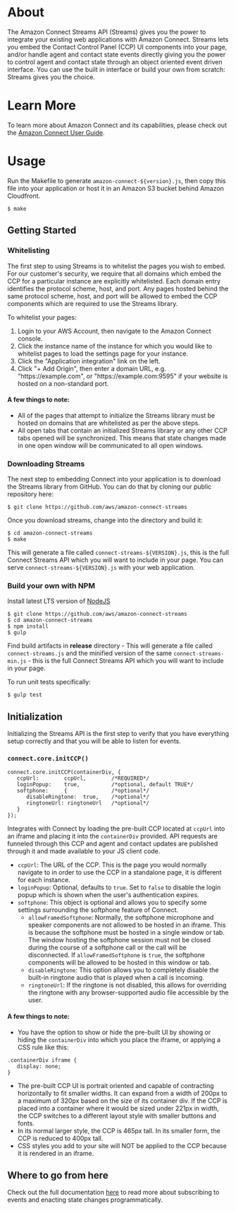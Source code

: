# About

The Amazon Connect Streams API (Streams) gives you the power to integrate your
existing web applications with Amazon Connect. Streams lets you
embed the Contact Control Panel (CCP) UI components into your page, and/or
handle agent and contact state events directly giving you the power to control
agent and contact state through an object oriented event driven interface. You
can use the built in interface or build your own from scratch: Streams gives you
the choice.

# Learn More

To learn more about Amazon Connect and its capabilities, please check out
the [Amazon Connect User Guide](https://docs.aws.amazon.com/connect/latest/userguide/).

# Usage

Run the Makefile to generate `amazon-connect-${version}.js`, then copy this file
into your application or host it in an Amazon S3 bucket behind Amazon Cloudfront.

```
$ make
```

## Getting Started

### Whitelisting

The first step to using Streams is to whitelist the pages you wish to embed.
For our customer's security, we require that all domains which embed the CCP for
a particular instance are explicitly whitelisted. Each domain entry identifies
the protocol scheme, host, and port. Any pages hosted behind the same protocol
scheme, host, and port will be allowed to embed the CCP components which are
required to use the Streams library.

To whitelist your pages:

1. Login to your AWS Account, then navigate to the Amazon Connect console.
2. Click the instance name of the instance for which you would like to whitelist
   pages to load the settings page for your instance.
3. Click the "Application integration" link on the left.
4. Click "+ Add Origin", then enter a domain URL, e.g.
   "https<nolink>://example.com", or "https<nolink>://example.com:9595" if your
   website is hosted on a non-standard port.

#### A few things to note:

- All of the pages that attempt to initialize the Streams library must be hosted
  on domains that are whitelisted as per the above steps.
- All open tabs that contain an initialized Streams library or any other CCP
  tabs opened will be synchronized. This means that state changes made in one
  open window will be communicated to all open windows.

### Downloading Streams

The next step to embedding Connect into your application is to download the
Streams library from GitHub. You can do that by cloning our public repository
here:

```
$ git clone https://github.com/aws/amazon-connect-streams
```

Once you download streams, change into the directory and build it:

```
$ cd amazon-connect-streams
$ make
```

This will generate a file called `connect-streams-${VERSION}.js`, this is the full
Connect Streams API which you will want to include in your page. You can serve
`connect-streams-${VERSION}.js` with your web application.

### Build your own with NPM

Install latest LTS version of [NodeJS](https://nodejs.org)

```
$ git clone https://github.com/aws/amazon-connect-streams
$ cd amazon-connect-streams
$ npm install
$ gulp
```

Find build artifacts in **release** directory - This will generate a file called `connect-streams.js` and the minified version of the same `connect-streams-min.js` - this is the full Connect Streams API which you will want to include in your page.

To run unit tests specifically:

```
$ gulp test
```

## Initialization

Initializing the Streams API is the first step to verify that you have
everything setup correctly and that you will be able to listen for events.

### `connect.core.initCCP()`

```
connect.core.initCCP(containerDiv, {
   ccpUrl:        ccpUrl,        /*REQUIRED*/
   loginPopup:    true,          /*optional, default TRUE*/
   softphone:     {              /*optional*/
      disableRingtone:  true,    /*optional*/
      ringtoneUrl: ringtoneUrl   /*optional*/
   }
});
```

Integrates with Connect by loading the pre-built CCP located at `ccpUrl` into an
iframe and placing it into the `containerDiv` provided. API requests are
funneled through this CCP and agent and contact updates are published through it
and made available to your JS client code.

- `ccpUrl`: The URL of the CCP. This is the page you would normally navigate to
  in order to use the CCP in a standalone page, it is different for each
  instance.
- `loginPopup`: Optional, defaults to `true`. Set to `false` to disable the login
  popup which is shown when the user's authentication expires.
- `softphone`: This object is optional and allows you to specify some settings
  surrounding the softphone feature of Connect.
  - `allowFramedSoftphone`: Normally, the softphone microphone and speaker
    components are not allowed to be hosted in an iframe. This is because the
    softphone must be hosted in a single window or tab. The window hosting
    the softphone session must not be closed during the course of a softphone
    call or the call will be disconnected. If `allowFramedSoftphone` is `true`,
    the softphone components will be allowed to be hosted in this window or tab.
  - `disableRingtone`: This option allows you to completely disable the built-in
    ringtone audio that is played when a call is incoming.
  - `ringtoneUrl`: If the ringtone is not disabled, this allows for overriding
    the ringtone with any browser-supported audio file accessible by the user.

#### A few things to note:

- You have the option to show or hide the pre-built UI by showing or hiding the
  `containerDiv` into which you place the iframe, or applying a CSS rule like
  this:

```
.containerDiv iframe {
   display: none;
}
```

- The pre-built CCP UI is portrait oriented and capable of contracting
  horizontally to fit smaller widths. It can expand from a width of 200px to
  a maximum of 320px based on the size of its container div. If the CCP is
  placed into a container where it would be sized under 221px in width, the CCP
  switches to a different layout style with smaller buttons and fonts.
- In its normal larger style, the CCP is 465px tall. In its smaller form, the
  CCP is reduced to 400px tall.
- CSS styles you add to your site will NOT be applied to the CCP because it is
  rendered in an iframe.

## Where to go from here

Check out the full documentation [here](Documentation.md) to read more about
subscribing to events and enacting state changes programmatically.
